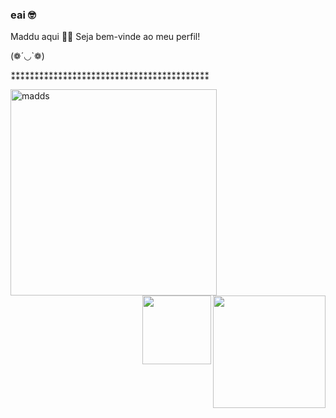 ### eai 🤓 
Maddu aqui 🐱‍💻
Seja bem-vinde ao meu perfil! 

(❁´◡`❁)

⁑⁑⁑⁑⁑⁑⁑⁑⁑⁑⁑⁑⁑⁑⁑⁑⁑⁑⁑⁑⁑⁑⁑⁑⁑⁑⁑⁑⁑⁑⁑⁑⁑⁑⁑⁑⁑⁑⁑⁑⁑⁑
<div>
 <img align="left" alt="madds" height="330px"  src="https://media.discordapp.net/attachments/942822236384010281/942822332739772466/Fatos_sobre_mim_-Desenhista_nao_profissional_-Ovolactovegetariana_-Cursando_tec._TI_-Apaixonada_por_anime_-Amo_animais_-Pronomes_eladela.png?width=369&height=369">
  <a href="https://github.com/maddsOwO">
  <img align= "right" img height="180em" src="https://github-readme-stats.vercel.app/api?username=maddsOwO&show_icons=true&theme=aura&include_all_commits=true&count_private=true"/>
 
 <img align= "right" img height="110em" src="https://github-readme-stats.vercel.app/api/top-langs/?username=maddsOwO&layout=compact&langs_count=7&theme=aura"/>
</div>
<div style="display: inline_block"><br>

 </div>



